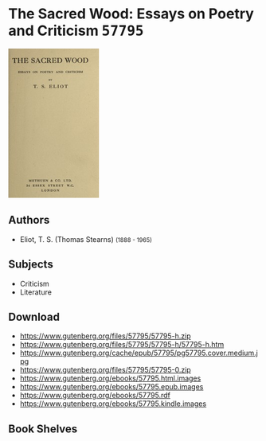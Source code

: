 # The Sacred Wood: Essays on Poetry and Criticism <kbd>57795</kbd>

![](./cover.medium.jpg "")

## Authors


 - Eliot, T. S. (Thomas Stearns) <small>(1888 - 1965)</small>

## Subjects


 - Criticism
 - Literature

## Download


 - https://www.gutenberg.org/files/57795/57795-h.zip
 - https://www.gutenberg.org/files/57795/57795-h/57795-h.htm
 - https://www.gutenberg.org/cache/epub/57795/pg57795.cover.medium.jpg
 - https://www.gutenberg.org/files/57795/57795-0.zip
 - https://www.gutenberg.org/ebooks/57795.html.images
 - https://www.gutenberg.org/ebooks/57795.epub.images
 - https://www.gutenberg.org/ebooks/57795.rdf
 - https://www.gutenberg.org/ebooks/57795.kindle.images

## Book Shelves



